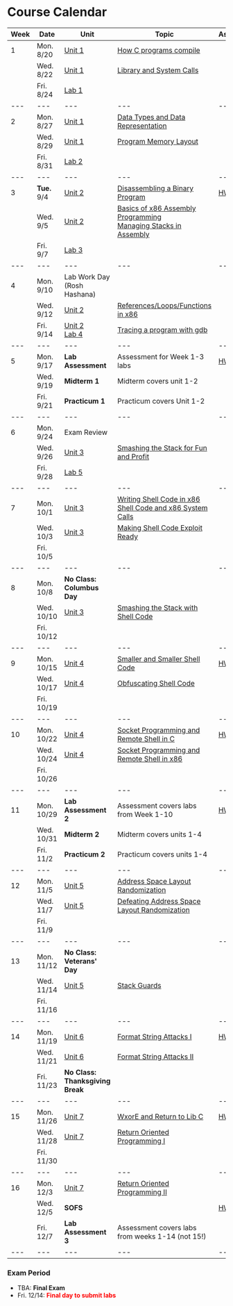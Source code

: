 # Course Calendar


| Week | Date      | Unit                        | Topic                                                  | Assignment |
|---   |---        |---                          |---                                                     |---         | 
| 1    | Mon. 8/20 | [Unit 1](units/unit_01.md)  | [How C programs compile](units/unit_01.md#hello-world) |            |
|      | Wed. 8/22 | [Unit 1](units/unit_01.md)  | [Library and System Calls](units/unit_01.md#library-functions-vs-system-calls) |  |
|      | Fri. 8/24 | [Lab 1](labs/lab_01.md)     |                                                        |                       |  |
|---   |---        |---                          |---                                                     |---         |
| 2    | Mon. 8/27 | [Unit 1](units/unit_01.md)  |  [Data Types and Data Representation](units/unit_01.md#numeric-data-types-and-sign-ness) |   |
|      | Wed. 8/29 | [Unit 1](units/unit_01.md)  |  [Program Memory Layout](units/unit_01.md#program-memory-layout) | |
|      | Fri. 8/31 | [Lab 2 ](labs/lab_02.md)    |                                                                  | |
|---   |---        |---                          |---                                                     |---         |
| 3    |**Tue.** 9/4 |  [Unit 2](units/unit_02.md) | [Disassembling a Binary Program](units/unit_01.md#program-memory-layout) |[HW 1](hw/hw_01.md) **due!** |
|      | Wed. 9/5  |  [Unit 2](units/unit_02.md) |  [Basics of x86 Assembly Programming](units/unit_02.md#program-memory-layout)<br> [Managing Stacks in Assembly](units/unit_02.md#stack-frame-management-and-assembly) | |
|      | Fri. 9/7  | [Lab 3](labs/lab_03.md) 
|---   |---        |---                          |---                                                     |---         |
| 4    | Mon. 9/10 | Lab Work Day (Rosh Hashana) |
|      | Wed. 9/12 | [Unit 2](units/unit_02.md)  | [References/Loops/Functions in x86](units/unit_02.md#stack-frame-management-and-assembly) | |
|      | Fri. 9/14 | [Unit 2](units/unit_02.md) <br> [Lab 4](labs/lab_04.md) |  [Tracing a program with gdb](units/unit_02.md#stack-frame-management-and-assembly) | |                         
|---   |---        |---                          |---                                                     |---         |
| 5    | Mon. 9/17 | **Lab Assessment**          | Assessment for Week 1-3 labs                           | [HW 2](hw/hw_02.md) **due!** |
|      | Wed. 9/19 | **Midterm 1**               | Midterm covers unit 1-2                 
|      | Fri. 9/21 | **Practicum 1**             | Practicum covers Unit 1-2 
|---   |---        |---                          |---                                                     |---         |
| 6    | Mon. 9/24 | Exam Review                 | 
|      | Wed. 9/26 | [Unit 3](units/unit_03.md)  | [Smashing the Stack for Fun and Profit](units/unit_03.md#smashing-the-stack-for-fun-and-profit) 
|      | Fri. 9/28 | [Lab 5](labs/lab_05.md)     
|---   |---        |---                          |---                                                     |---         |
| 7    | Mon. 10/1 | [Unit 3](units/unit_03.md)  | [Writing Shell Code in x86](units/unit_03.md#shell-code-and-system-calls-in-x86) <br> [Shell Code and x86 System Calls](units/unit_03.md#shell-code-and-system-calls-in-x86)| 
|      | Wed. 10/3 | [Unit 3](units/unit_03.md)  |  [Making Shell Code Exploit Ready](unit_03.md#making-shell-code-exploit-ready) |
|      | Fri. 10/5 | 
|---   |---        |---                          |---                                                     |---         |
| 8    | Mon. 10/8 | **No Class: Columbus Day**  |                                                        |            |
|      | Wed. 10/10| [Unit 3](units/unit_03.md)  | [Smashing the Stack with Shell Code](units/unit_03.md#stack-smashing-with-shell-code) 
|      | Fri. 10/12| 
|---   |---        |---                          |---                                                     |---         |
| 9    | Mon. 10/15 | [Unit 4](units/unit_04.md) | [Smaller and Smaller Shell Code](units/unit_03.md#stack-smashing-with-shell-code) | [HW 3](hw/hw_03.md) **due!**
|      | Wed. 10/17 | [Unit 4](units/unit_04.md) | [Obfuscating Shell Code](units/unit_03.md#stack-smashing-with-shell-code)
|      | Fri. 10/19
|---   |---        |---                          |---                                                     |---         |
| 10   | Mon. 10/22| [Unit 4](units/unit_04.md)  | [Socket Programming and Remote Shell in C](units/unit_03.md#stack-smashing-with-shell-code) |  [HW 4](hw/hw_04.md) due! |
|      | Wed. 10/24| [Unit 4](units/unit_04.md)  | [Socket Programming and Remote Shell in x86](units/unit_03.md#stack-smashing-with-shell-code) | |
|      |Fri. 10/26
|---   |---        |---                          |---                                                     |---         |
| 11   | Mon. 10/29| **Lab Assessment 2**        | Assessment covers labs from Week 1-10                  | [HW 5](hw/hw_05.md) **due!**
|      | Wed. 10/31| **Midterm 2**               | Midterm covers units 1-4     
|      | Fri. 11/2 | **Practicum 2**             | Practicum covers units 1-4 
|---   |---        |---                          |---                                                     |---         |
| 12   | Mon. 11/5 | [Unit 5](units/unit_05.md)  |  [Address Space Layout Randomization](units/unit_03.md#stack-smashing-with-shell-code) | |
|      | Wed. 11/7 | [Unit 5](units/unit_05.md)  |  [Defeating Address Space Layout Randomization](units/unit_03.md#stack-smashing-with-shell-code) | |
|      | Fri. 11/9 | 
|---   |---        |---                          |---                                                     |---         |
| 13   | Mon. 11/12|**No Class: Veterans' Day**  |
|      | Wed. 11/14|[Unit 5](units/unit_05.md)   | [Stack Guards](units/unit_05.md#stack-smashing-detected) | 
|      | Fri. 11/16|
|---   |---        |---                          |---                                                     |---         |
| 14   | Mon. 11/19| [Unit 6](units/unit_06.md)  | [Format String Attacks I](units/unit_05.md#stack-smashing-detected) |  [HW 6](hw/hw_6.md) **due**!
|      | Wed. 11/21| [Unit 6](units/unit_06.md)  | [Format String Attacks II](units/unit_06.md#using-formats-in-an-exploit) |
|      | Fri. 11/23|**No Class: Thanksgiving Break** |
|---   |---        |---                          |---                                                     |---         |
| 15   | Mon. 11/26| [Unit 7](units/unit_07.md) | [WxorE and Return to Lib C](units/unit_06.md#using-formats-in-an-exploit) |[HW 7](hw/hw_07.md) **due**!
|      | Wed. 11/28| [Unit 7](units/unit_07.md) | [Return Oriented Programming I](units/unit_06.md#using-formats-in-an-exploit)
|      | Fri. 11/30|
|---   |---        |---                          |---                                                     |---         |
| 16   | Mon. 12/3 |[Unit 7](units/unit_07.md)   | [Return Oriented Programming II](units/unit_06.md#using-formats-in-an-exploit) | 
|      | Wed. 12/5 | **SOFS**                    |                                                        | [HW 8](hw/hw_08.md) **due**!
|      | Fri. 12/7 | **Lab Assessment 3**        | Assessment covers labs from weeks 1-14 (not 15!)
|---   |---        |---                          |---                                                     |---         |

### Exam Period

- TBA: **Final Exam**
- Fri. 12/14: <font color="red">**Final day to submit labs**</font>
